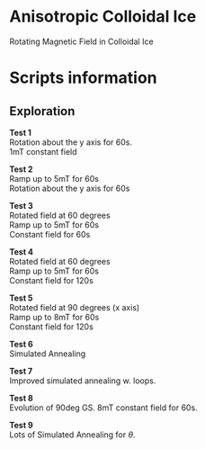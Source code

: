 # Anisotropic Colloidal Ice
Rotating Magnetic Field in Colloidal Ice


# Scripts information

## Exploration

**Test 1**\
Rotation about the y axis for 60s.\
1mT constant field

**Test 2**\
Ramp up to 5mT for 60s\
Rotation about the y axis for 60s

**Test 3**\
Rotated field at 60 degrees\
Ramp up to 5mT for 60s\
Constant field for 60s 

**Test 4**\
Rotated field at 60 degrees\
Ramp up to 5mT for 60s\
Constant field for 120s

**Test 5**\
Rotated field at 90 degrees (x axis)\
Ramp up to 8mT for 60s\
Constant field for 120s

**Test 6**\
Simulated Annealing

**Test 7**\
Improved simulated annealing w. loops.

**Test 8**\
Evolution of 90deg GS.
8mT constant field for 60s.

**Test 9**\
Lots of Simulated Annealing for $\theta$.
